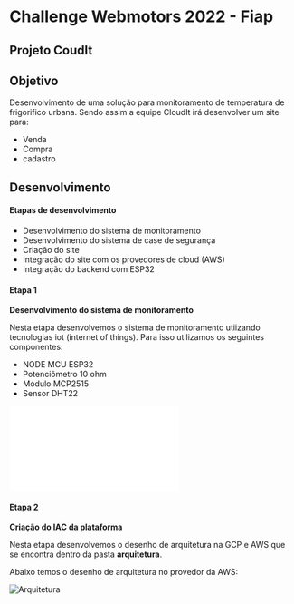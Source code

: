 # **Challenge Webmotors 2022 - Fiap**
## Projeto CoudIt


## Objetivo

Desenvolvimento de uma solução para monitoramento de temperatura de frigorifico urbana. Sendo assim a equipe CloudIt irá desenvolver um site para:

- Venda
- Compra
- cadastro

## Desenvolvimento

#### Etapas de desenvolvimento

- Desenvolvimento do sistema de monitoramento
- Desenvolvimento do sistema de case de segurança
- Criação do site
- Integração do site com os provedores de cloud (AWS)
- Integração do backend com ESP32  

#### Etapa 1

**Desenvolvimento do sistema de monitoramento**

Nesta etapa desenvolvemos o sistema de monitoramento utiizando tecnologias iot (internet of things). Para isso utilizamos os seguintes componentes:

- NODE MCU ESP32
- Potenciômetro 10 ohm
- Módulo MCP2515
- Sensor DHT22

![ArqMonitoring](arquitetura/iot_temperatura.drawio.html)


#### Etapa 2

**Criação do IAC da plataforma**


Nesta etapa desenvolvemos o desenho de arquitetura na GCP e AWS que se encontra dentro da pasta **arquitetura**.

Abaixo temos o desenho de arquitetura no provedor da AWS:

![Arquitetura](arquitetura/cloud/AWS-ARCH.jpeg)
